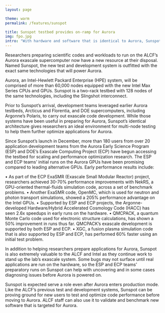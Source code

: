 ```yaml
---
layout: page

theme: warm
permalink: /features/sunspot

title: Sunspot testbed provides on-ramp for Aurora 
img: fpo.jpg
intro: "With hardware and software that is identical to Aurora, Sunspot gives researchers a valuable platform for advancing code development work."
---
```



Researchers preparing scientific codes and workloads to run on the ALCF’s Aurora exascale supercomputer now have a new resource at their disposal. Named Sunspot, the new test and development system is outfitted with the exact same technologies that will power Aurora. 

Aurora, an Intel-Hewlett Packard Enterprise (HPE) system, will be comprised of more than 60,000 nodes equipped with the new Intel Max Series CPUs and GPUs. Sunspot is a two-rack testbed with 128 nodes of the same technologies, including the Slingshot interconnect. 

Prior to Sunspot’s arrival, development teams leveraged earlier Aurora testbeds, Arcticus and Florentia, and DOE supercomputers, including Argonne’s Polaris, to carry out exascale code development. While those systems have been useful in preparing for Aurora, Sunspot’s identical architecture gives researchers an ideal environment for multi-node testing to help them further optimize applications for Aurora. 

Since Sunspot’s launch in December, more than 180 users from over 20 application development teams from the Aurora Early Science Program (ESP) and DOE’s Exascale Computing Project (ECP) have begun accessing the testbed for scaling and performance optimization research. The ESP and ECP teams’ initial runs on the Aurora GPUs have been promising compared to leading alternative GPUs. Early performance results include:

•	As part of the ECP ExaSMR (Exascale Small Modular Reactor) project, researchers achieved 30-70% performance improvements with NekRS, a GPU-oriented thermal-fluids simulation code, across a set of benchmark problems.
•	Another ExaSMR code, OpenMC, which is used for neutron and photon transport simulations, showed a 205% performance advantage on the Intel GPUs.
•	Supported by ESP and ECP projects, the Argonne-developed Hardware/Hybrid Accelerated Cosmology Code (HACC) has seen 2.6x speedups in early runs on the hardware. 
•	QMCPACK, a quantum Monte Carlo code used for electronic structure calculations, has shown a 50% improvement in runs thus far. QMCPACK’s exascale development is supported by both ESP and ECP. 
•	XGC, a fusion plasma simulation code that is also supported by ESP and ECP, has performed 60% faster using an initial test problem.

In addition to helping researchers prepare applications for Aurora, Sunspot is also extremely valuable to the ALCF and Intel as they continue work to stand up the lab’s exascale system. Some bugs may not surface until real applications are run on the hardware, so the ESP and ECP teams’ preparatory runs on Sunspot can help with uncovering and in some cases diagnosing issues before Aurora is powered on.

Sunspot is expected serve a role even after Aurora enters production mode. Like the ALCF’s previous test and development systems, Sunspot can be proving ground for new users to test and optimize code performance before moving to Aurora. ALCF staff can also use it to validate and benchmark new software that is targeted for Aurora. 
